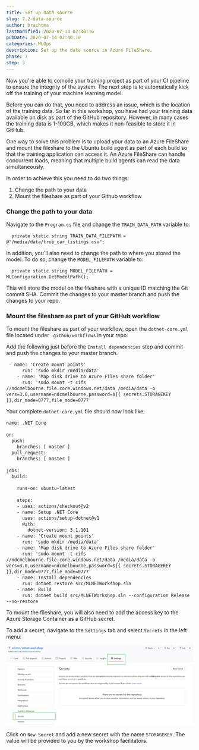 ```yaml
---
title: Set up data source
slug: 7.2-data-source
author: brachtma
lastModified: 2020-07-14 02:40:10
pubDate: 2020-07-14 02:40:10
categories: MLOps
description: Set up the data source in Azure FileShare.
phase: 7
step: 3
---
```


Now you're able to compile your training project as part of your CI pipeline to ensure the integrity of the system. The next step is to automatically kick off the training of your machine learning model.

Before you can do that, you need to address an issue, which is the location of the training data. So far in this workshop, you have had your training data available on disk as part of the GitHub repository. However, in many cases the training data is 1-100GB, which makes it non-feasible to store it in GitHub.

One way to solve this problem is to upload your data to an Azure FileShare and mount the fileshare to the Ubuntu build agent as part of each build so that the training application can access it. An Azure FileShare can handle concurrent loads, meaning that multiple build agents can read the data simultaneously. 

In order to achieve this you need to do two things:
1) Change the path to your data
2) Mount the fileshare as part of your Github workflow

### Change the path to your data
Navigate to the `Program.cs` file and change the `TRAIN_DATA_PATH` variable to:
```
  private static string TRAIN_DATA_FILEPATH = @"/media/data/true_car_listings.csv";
```

In addition, you'll also need to change the path to where you stored the model. To do so, change the `MODEL_FILEPATH` variable to:
```
  private static string MODEL_FILEPATH = MLConfiguration.GetModelPath();
```

This will store the model on the fileshare with a unique ID matching the Git commit SHA.
Commit the changes to your master branch and push the changes to your repo.

### Mount the fileshare as part of your GitHub workflow
To mount the fileshare as part of your workflow, open the `dotnet-core.yml` file located under `.github/workflows` in your repo. 

Add the following just before the `Install dependencies` step and commit and push the changes to your master branch.

```
 - name: 'Create mount points'
      run: 'sudo mkdir /media/data'
    - name: 'Map disk drive to Azure Files share folder'
      run: 'sudo mount -t cifs //ndcmelbourne.file.core.windows.net/data /media/data -o vers=3.0,username=ndcmelbourne,password=${{ secrets.STORAGEKEY }},dir_mode=0777,file_mode=0777'
```

Your complete `dotnet-core.yml` file should now look like:

```
name: .NET Core

on:
  push:
    branches: [ master ]
  pull_request:
    branches: [ master ]
  
jobs:
  build:

    runs-on: ubuntu-latest

    steps:        
    - uses: actions/checkout@v2
    - name: Setup .NET Core
      uses: actions/setup-dotnet@v1
      with:
        dotnet-version: 3.1.101   
    - name: 'Create mount points'
      run: 'sudo mkdir /media/data'
    - name: 'Map disk drive to Azure Files share folder'
      run: 'sudo mount -t cifs //ndcmelbourne.file.core.windows.net/data /media/data -o vers=3.0,username=ndcmelbourne,password=${{ secrets.STORAGEKEY }},dir_mode=0777,file_mode=0777'    
    - name: Install dependencies
      run: dotnet restore src/MLNETWorkshop.sln
    - name: Build
      run: dotnet build src/MLNETWorkshop.sln --configuration Release --no-restore

```

To mount the fileshare, you will also need to add the access key to the Azure Storage Container as a GitHub secret.

To add a secret, navigate to the `Settings` tab and select `Secrets` in the left menu:

![secrets](./media/secrets.png)

Click on `New Secret` and add a new secret with the name `STORAGEKEY`. The value will be provided to you by the workshop facilitators.